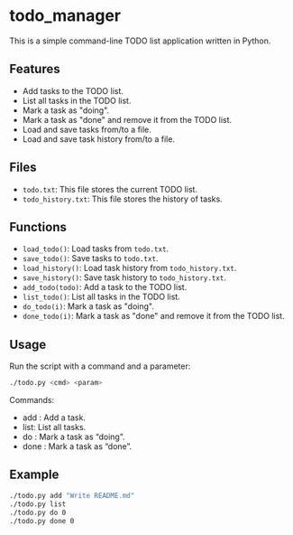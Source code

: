 # todo_manager

This is a simple command-line TODO list application written in Python.

## Features

- Add tasks to the TODO list.
- List all tasks in the TODO list.
- Mark a task as "doing".
- Mark a task as "done" and remove it from the TODO list.
- Load and save tasks from/to a file.
- Load and save task history from/to a file.

## Files

- `todo.txt`: This file stores the current TODO list.
- `todo_history.txt`: This file stores the history of tasks.

## Functions

- `load_todo()`: Load tasks from `todo.txt`.
- `save_todo()`: Save tasks to `todo.txt`.
- `load_history()`: Load task history from `todo_history.txt`.
- `save_history()`: Save task history to `todo_history.txt`.
- `add_todo(todo)`: Add a task to the TODO list.
- `list_todo()`: List all tasks in the TODO list.
- `do_todo(i)`: Mark a task as "doing".
- `done_todo(i)`: Mark a task as "done" and remove it from the TODO list.

## Usage

Run the script with a command and a parameter:

```bash
./todo.py <cmd> <param>
```

Commands:
- add <todo name>: Add a task.
- list: List all tasks.
- do <todo ID>: Mark a task as “doing”.
- done <todo ID>: Mark a task as “done”.


## Example

```bash
./todo.py add "Write README.md"
./todo.py list
./todo.py do 0
./todo.py done 0
```
